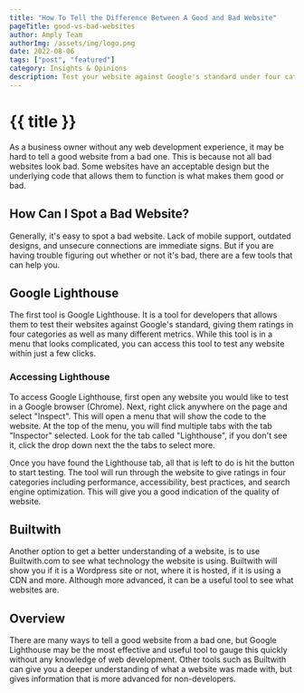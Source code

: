 ```yaml
---
title: "How To Tell the Difference Between A Good and Bad Website"
pageTitle: good-vs-bad-websites
author: Amply Team
authorImg: /assets/img/logo.png
date: 2022-08-06
tags: ["post", "featured"]
category: Insights & Opinions
description: Test your website against Google's standard under four categories including performance, accessiblity, best practices, and search engine optimization 
---
```


# {{ title }}

As a business owner without any web development experience, it may be hard to tell a good website from a bad one. This is because not all bad websites look bad. Some websites have an acceptable design but the underlying code that allows them to function is what makes them good or bad.

## How Can I Spot a Bad Website?

Generally, it's easy to spot a bad website. Lack of mobile support, outdated designs, and unsecure connections are immediate signs. But if you are having trouble figuring out whether or not it's bad, there are a few tools that can help you.

## Google Lighthouse

The first tool is Google Lighthouse. It is a tool for developers that allows them to test their websites against Google's standard, giving them ratings in four categories as well as many different metrics. While this tool is in a menu that looks complicated, you can access this tool to test any website within just a few clicks.

### Accessing Lighthouse

To access Google Lighthouse, first open any website you would like to test in a Google browser (Chrome). Next, right click anywhere on the page and select "Inspect". This will open a menu that will show the code to the website. At the top of the menu, you will find multiple tabs with the tab "Inspector" selected. Look for the tab called "Lighthouse", if you don't see it, click the drop down next the the tabs to select more.

Once you have found the Lighthouse tab, all that is left to do is hit the button to start testing. The tool will run through the website to give ratings in four categories including performance, accessibility, best practices, and search engine optimization. This will give you a good indication of the quality of website.

## Builtwith

Another option to get a better understanding of a website, is to use Builtwith.com to see what technology the website is using. Builtwith will show you if it is a Wordpress site or not, where it is hosted, if it is using a CDN and more. Although more advanced, it can be a useful tool to see what websites are.

## Overview

There are many ways to tell a good website from a bad one, but Google Lighthouse may be the most effective and useful tool to gauge this quickly without any knowledge of web development. Other tools such as Builtwith can give you a deeper understanding of what a website was made with, but gives information that is more advanced for non-developers.



